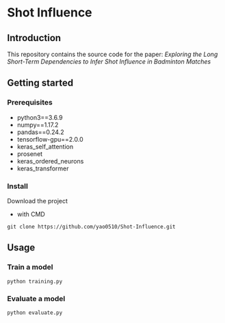 # Shot Influence

## Introduction
This repository contains the source code for the paper: *Exploring the Long Short-Term Dependencies to Infer Shot Influence in Badminton Matches*

## Getting started
### Prerequisites
- python3==3.6.9
- numpy==1.17.2
- pandas==0.24.2
- tensorflow-gpu==2.0.0
- keras_self_attention
- prosenet
- keras_ordered_neurons
- keras_transformer

### Install
Download the project
- with CMD
```
git clone https://github.com/yao0510/Shot-Influence.git
```

## Usage
### Train a model
```=python
python training.py
```

### Evaluate a model
```=python
python evaluate.py
```